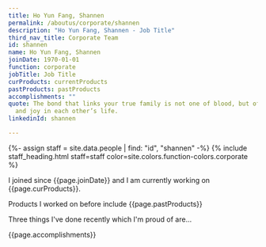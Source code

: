 ```yaml
---
title: Ho Yun Fang, Shannen
permalink: /aboutus/corporate/shannen
description: "Ho Yun Fang, Shannen - Job Title"
third_nav_title: Corporate Team
id: shannen
name: Ho Yun Fang, Shannen
joinDate: 1970-01-01
function: corporate
jobTitle: Job Title
curProducts: currentProducts
pastProducts: pastProducts
accomplishments: ""
quote: The bond that links your true family is not one of blood, but of respect
  and joy in each other’s life.
linkedinId: shannen

---
```


{%- assign staff = site.data.people | find: "id", "shannen" -%}
{% include staff_heading.html staff=staff color=site.colors.function-colors.corporate %}

<p>I joined since {{page.joinDate}} and I am currently working on {{page.curProducts}}.</p>

<p>Products I worked on before include {{page.pastProducts}}</p>

<p>Three things I've done recently which I'm proud of are...</p>
{{page.accomplishments}}
